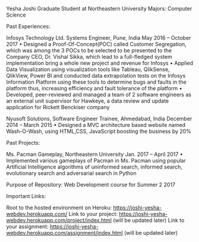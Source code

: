 Yesha Joshi Graduate Student at Northeastern University Majors: Computer Science

Past Experiences:

Infosys Technology Ltd. Systems Engineer, Pune, India
May 2016 – October 2017
• Designed a Proof-Of-Concept(POC) called Customer Segregation, which was among the 3 POCs to be selected to be presented to the Company CEO, Dr. Vishal Sikka, which lead to a full-fledged system implementation bring a whole new project and revenue for Infosys
• Applied Data Visualization using visualization tools like Tableau, QlikSense, QlikView, Power BI and conducted data extrapolation tests on the Infosys Information Platform using these tools to determine bugs and faults in the platform thus, increasing efficiency and fault tolerance of the platform
• Developed, peer-reviewed and managed a team of 2 software engineers as an external unit supervisor for Hawkeye, a data review and update application for Rickett Benckiser company

Nyusoft Solutions, Software Engineer Trainee, Ahmedabad, India 
December 2014 – March 2015
• Designed a MVC architecture based website named Wash-O-Wash, using HTML,CSS, JavaScript boosting the business by 20%

Past Projects:

Ms. Pacman Gameplay, Northeastern University 
Jan. 2017 – April 2017
• Implemented various gameplays of Pacman in Ms. Pacman using popular Artificial Intelligence algorithms of uninformed search, informed search, evolutionary search and adversarial search in Python

Purpose of Repository: Web Development course for Summer 2 2017

Important Links:

Root to the hosted environment on Heroku: https://joshi-yesha-webdev.herokuapp.com/
Link to your project: https://joshi-yesha-webdev.herokuapp.com/project/index.html (will be updated later)
Link to your assignment: https://joshi-yesha-webdev.herokuapp.com/assignment/index.html (will be updated later)